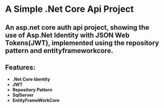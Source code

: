 # A Simple .Net Core Api Project #

## An asp.net core auth api project, showing the use of Asp.Net Identity with JSON Web Tokens(JWT), implemented using the repository pattern and entityframeworkcore.


## Features: ##

* **.Net Core Identity**
* **JWT**
* **Repository Pattern**
* **SqlServer**
* **EntityFrameWorkCore**
